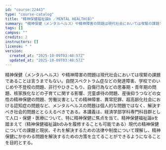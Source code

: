 ```yaml
---
id: "course:22443"
type: "course-catalog"
title: "精神保健福祉論b ／MENTAL HEALTH(B)"
summary: "精神保健（メンタルヘルス）や精神障害の問題は現代社会においては喫緊の課題であることは言うまでもない。自閉スペクトラム症などの発達障害、学校でのいじめや不登校の問題、非行やひきこもり、自傷行為などの思春期・青年期の問題、核家族化などの子育てに…"
tags: []
campus: ""
credits: 2
instructors: []
license: " "
version:
  created_at: "2025-10-09T03:48:57Z"
  updated_at: "2025-10-09T03:48:57Z"
---
```


精神保健（メンタルヘルス）や精神障害の問題は現代社会においては喫緊の課題であることは言うまでもない。自閉スペクトラム症などの発達障害、学校でのいじめや不登校の問題、非行やひきこもり、自傷行為などの思春期・青年期の問題、核家族化などの子育てに関する影響、児童虐待の問題、産後抑うつなどの女性の精神保健の問題、労働災害としての精神障害、異常犯罪、超高齢化社会における認知症の問題など、メンタルヘルスの問題は個人的な問題ではなく、解決すべき社会的問題ととらえるべきである。本講義は、経済学部学科専門科目群として人口・保健・医療について、特に精神保健に焦点を当て、精神保健福祉論aを踏まえて（精神保健福祉論bのみを履修することも可能である）現代の精神保健についての課題と現状、それを解決するための法律や制度について理解し、精神保健にかかわる問題を解決するための方策を立てることができるようになることを目的とする。
